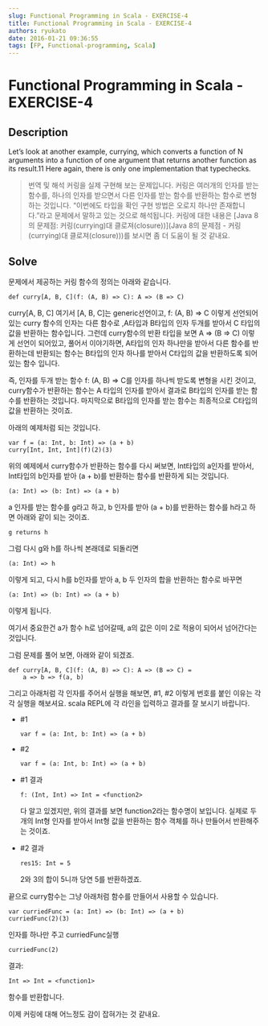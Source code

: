 ```yaml
---
slug: Functional Programming in Scala - EXERCISE-4
title: Functional Programming in Scala - EXERCISE-4
authors: ryukato
date: 2016-01-21 09:36:55
tags: [FP, Functional-programming, Scala]
---
```


<!-- truncate -->

# Functional Programming in Scala - EXERCISE-4
## Description
Let’s look at another example, currying, which converts a function of N arguments into a function of one argument that returns another function as its result.11 Here again, there is only one implementation that typechecks.


> 번역 및 해석
> 커링을 실제 구현해 보는 문제입니다. 커링은 여러개의 인자를 받는 함수를, 하나의 인자를 받으면서 다른 인자를 받는 함수를 반환하는 함수로 변형하는 것입니다.
“이번에도 타입을 확인 구현 방법은 오로지 하나만 존재합니다.”라고 문제에서 말하고 있는 것으로 해석됩니다.
커링에 대한 내용은 [Java 8의 문제점: 커링(currying)대 클로져(closure))](Java 8의 문제점 - 커링(currying)대 클로져(closure)))를 보시면 좀 더 도움이 될 것 같내요.

## Solve

문제에서 제공하는 커링 함수의 정의는 아래와 같습니다.

```
def curry[A, B, C](f: (A, B) => C): A => (B => C)
```

curry[A, B, C] 여기서 [A, B, C]는 generic선언이고, f: (A, B) => C 이렇게 선언되어 있는 curry 함수의 인자는 다른 함수로 ,A타입과 B타입의 인자 두개를 받아서 C 타입의 값을 반환하는 함수입니다. 그런데 curry함수의 반환 타입을 보면 A => (B => C) 이렇게 선언이 되어있고, 풀어서 이야기하면, A타입의 인자 하나만을 받아서 다른 함수를 반환하는데 반환되는 함수는 B타입의 인자 하나를 받아서 C타입의 값을 반환하도록 되어 있는 함수 입니다.

즉, 인자를 두개 받는 함수 f: (A, B) => C를 인자를 하나씩 받도록 변형을 시킨 것이고, curry함수가 반환하는 함수는 A 타입의 인자를 받아서 결과로 B타입의 인자를 받는 함수를 반환하는 것입니다. 마지막으로 B타입의 인자를 받는 함수는 최종적으로 C타입의 값을 반환하는 것이죠.

아래의 예제처럼 되는 것입니다.

```
var f = (a: Int, b: Int) => (a + b)
curry[Int, Int, Int](f)(2)(3)

```

위의 예제에서 curry함수가 반환하는 함수를 다시 써보면, Int타입의 a인자를 받아서, Int타입의 b인자를 받아 (a + b)를 반환하는 함수를 반환하게 되는 것입니다.

```
(a: Int) => (b: Int) => (a + b)
```

a 인자를 받는 함수를 g라고 하고, b 인자를 받아 (a + b)를 반환하는 함수를 h라고 하면 아래와 같이 되는 것이죠.

```
g returns h
```

그럼 다시 g와 h를 하나씩 본래데로 되돌리면

```
(a: Int) => h
```

이렇게 되고, 다시 h를 b인자를 받아 a, b 두 인자의 합을 반환하는 함수로 바꾸면

```
(a: Int) => (b: Int) => (a + b)
```

이렇게 됩니다.

여기서 중요한건 a가 함수 h로 넘어갈때, a의 값은 이미 2로 적용이 되어서 넘어간다는 것입니다.


그럼 문제를 풀어 보면, 아래와 같이 되겠죠.

```
def curry[A, B, C](f: (A, B) => C): A => (B => C) =
    a => b => f(a, b)
```

그리고 아래처럼 각 인자를 주어서 실행을 해보면, \#1, \#2 이렇게 번호를 붙인 이유는 각각 실행을 해보셔요. scala REPL에 각 라인을 입력하고 결과를 잘 보시기 바랍니다.

* \#1

  ```
  var f = (a: Int, b: Int) => (a + b)
  ```

* \#2

  ```
  var f = (a: Int, b: Int) => (a + b)
  ```
* \#1 결과

  ```
  f: (Int, Int) => Int = <function2>
  ```
  다 알고 있겠지만, 위의 결과를 보면 function2라는 함수명이 보입니다. 실제로 두개의 Int형 인자를 받아서 Int형 값을 반환하는 함수 객체를 하나 만들어서 반환해주는 것이죠.

* \#2 결과

  ```
  res15: Int = 5
  ```
  2와 3의 합이 5니까 당연 5를 반환하겠죠.

끝으로 curry함수는 그냥 아래처럼 함수를 만들어서 사용할 수 있습니다.

```
var curriedFunc = (a: Int) => (b: Int) => (a + b)
curriedFunc(2)(3)
```

인자를 하나만 주고 curriedFunc실행

```
curriedFunc(2)
```
결과:

```
Int => Int = <function1>
```
함수를 반환합니다.

이제 커링에 대해 어느정도 감이 잡혀가는 것 같내요.
